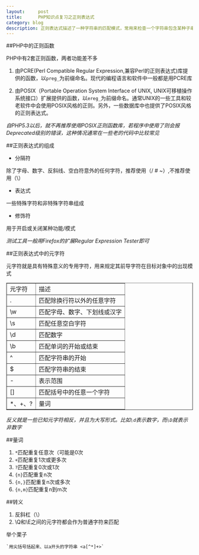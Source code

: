 ```yaml
---
layout:     post
title:      PHP知识点复习之正则表达式
category: blog
description: 正则表达式描述了一种字符串的匹配模式，常用来检查一个字符串包含某种子串、将匹配的子串替换或从某个串中取出符合条件的子串
---
```


##PHP中的正则函数

PHP中有2套正则函数，两者功能差不多

1. 由PCRE(Perl Compatible Regular Expression,兼容Perl的正则表达式)库提供的函数，以`preg_`为前缀命名。现代的编程语言和软件中一般都是用PCRE库

2. 由POSIX（Portable Operation System Interface of UNIX, UNIX可移植操作系统接口）扩展提供的函数，以`ereg_`为前缀命名。通常UNIX的一些工具和较老软件中会使用POSIX风格的正则。另外，一些数据库中也提供了POSIX风格的正则表达式。

*自PHP5.3以后，就不再推荐使用POSIX正则函数库，若程序中使用了则会报Deprecated级别的错误，这种情况通常在一些老的代码中比较常见*

##正则表达式的组成

* 分隔符

除了字母、数字、反斜线、空白符意外的任何字符，推荐使用（/ # ~）,不推荐使用（\）

* 表达式

一些特殊字符和非特殊字符串组成

* 修饰符

用于开启或关闭某种功能/模式

*测试工具一般用Firefox的扩展Regular Expression Tester即可*

##正则表达式中的元字符

元字符就是具有特殊意义的专用字符，用来规定其前导字符在目标对象中的出现模式

<table border="1">
    <tr><td>元字符</td><td>描述</td></tr>
    <tr><td>.</td><td>匹配除换行符以外的任意字符</td></tr>
    <tr><td>\w</td><td>匹配字母、数字、下划线或汉字</td></tr>
    <tr><td>\s</td><td>匹配任意空白字符</td></tr>
    <tr><td>\d</td><td>匹配数字</td></tr>
    <tr><td>\b</td><td>匹配单词的开始或结束</td></tr>
    <tr><td>^</td><td>匹配字符串的开始</td></tr>
    <tr><td>$</td><td>匹配字符串的结束</td></tr>
    <tr><td>-</td><td>表示范围</td></tr>
    <tr><td>[]</td><td>匹配括号中的任意一个字符</td></tr>
    <tr><td>*、+、?</td><td>量词</td></tr>
</table>

*反义就是一些已知元字符相反，并且为大写形式。比如`\d`表示数字，而`\D`就表示非数字*

##量词

1. `*`匹配重复任意次（可能是0次
2. `+`匹配重复1次或更多次
3. `?`匹配重复0次或1次
4. `{n}`匹配重复n次
5. `{n,}`匹配重复n次或多次
6. `{n,m}`匹配重复n到m次

##转义

1. 反斜杠（\）
2. \Q和\E之间的元字符都会作为普通字符来匹配

举个栗子

    `用尖括号括起来、以a开头的字符串 <a[^*]+>`
